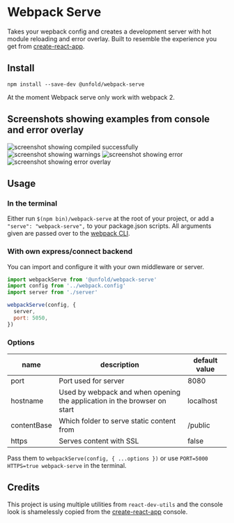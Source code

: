 # Webpack Serve
Takes your wepback config and creates a development server with hot module reloading and error overlay. Built to resemble the experience you get from [create-react-app](https://github.com/facebookincubator/create-react-app).

## Install
`npm install --save-dev @unfold/webpack-serve`

At the moment Webpack serve only work with webpack 2.

## Screenshots showing examples from console and error overlay
![screenshot showing compiled successfully](https://user-images.githubusercontent.com/1495211/28369639-8090b76c-6c98-11e7-9cd9-c9be0e983884.png)
![screenshot showing warnings](https://user-images.githubusercontent.com/1495211/28369637-8087885e-6c98-11e7-9b23-dcdd50aa75ab.png)
![screenshot showing error](https://user-images.githubusercontent.com/1495211/28369638-80888592-6c98-11e7-9c58-d6bbaf6b0fbe.png)
![screenshot showing error overlay](https://user-images.githubusercontent.com/1495211/28369770-d3359f0a-6c98-11e7-86c8-880270c8eca1.png)

## Usage
### In the terminal
Either run `$(npm bin)/webpack-serve` at the root of your project, or add a `"serve": "webpack-serve",` to your package.json scripts. All arguments given are passed over to the [webpack CLI](https://webpack.js.org/api/cli/).

### With own express/connect backend
You can import and configure it with your own middleware or server.

```js
import webpackServe from '@unfold/webpack-serve'
import config from '../webpack.config'
import server from './server'

webpackServe(config, {
  server,
  port: 5050,
})
```

### Options
| name          | description                                                               | default value   |
|-------------  |-------------------------------------------------------------------------- |---------------  |
| port          | Port used for server                                                      | 8080            |
| hostname      | Used by webpack and when opening the application in the browser on start  | localhost       |
| contentBase   | Which folder to serve static content from                                 | /public         |
| https         | Serves content with SSL                                                   | false           |

Pass them to `webpackServe(config, { ...options })` or use `PORT=5000 HTTPS=true webpack-serve` in the terminal.

## Credits
This project is using multiple utilities from `react-dev-utils` and the console look is shamelessly copied from the [create-react-app](https://github.com/facebookincubator/create-react-app) console.
